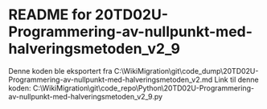 # README for 20TD02U-Programmering-av-nullpunkt-med-halveringsmetoden_v2_9
Denne koden ble eksportert fra C:\WikiMigration\git\code_dump\20TD02U-Programmering-av-nullpunkt-med-halveringsmetoden_v2.md
Link til denne koden: C:\WikiMigration\git\code_repo\Python\20TD02U-Programmering-av-nullpunkt-med-halveringsmetoden_v2_9.py
